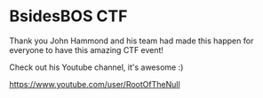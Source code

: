 # BsidesBOS CTF

Thank you John Hammond and his team had made this happen for everyone to have this amazing CTF event!

Check out his Youtube channel, it's awesome :)

https://www.youtube.com/user/RootOfTheNull
